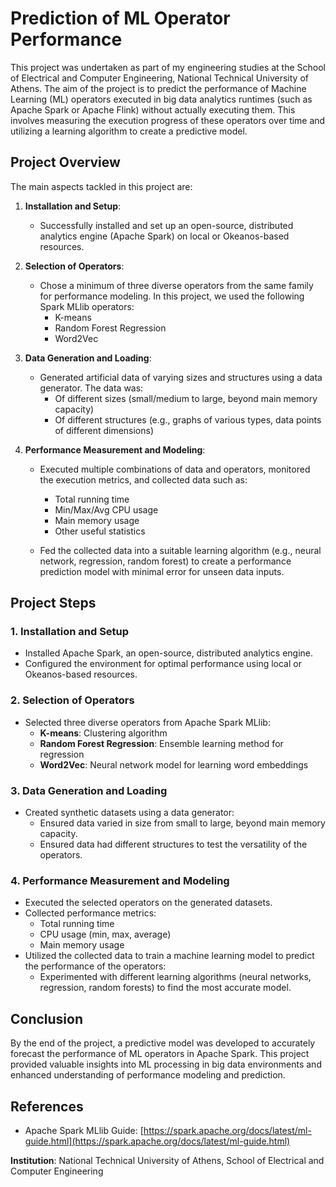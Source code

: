 # Prediction of ML Operator Performance

This project was undertaken as part of my engineering studies at the School of Electrical and Computer Engineering, National Technical University of Athens. The aim of the project is to predict the performance of Machine Learning (ML) operators executed in big data analytics runtimes (such as Apache Spark or Apache Flink) without actually executing them. This involves measuring the execution progress of these operators over time and utilizing a learning algorithm to create a predictive model.

## Project Overview

The main aspects tackled in this project are:

1. **Installation and Setup**: 
   - Successfully installed and set up an open-source, distributed analytics engine (Apache Spark) on local or Okeanos-based resources.

2. **Selection of Operators**: 
   - Chose a minimum of three diverse operators from the same family for performance modeling. In this project, we used the following Spark MLlib operators:
     - K-means
     - Random Forest Regression
     - Word2Vec

3. **Data Generation and Loading**:
   - Generated artificial data of varying sizes and structures using a data generator. The data was:
     - Of different sizes (small/medium to large, beyond main memory capacity)
     - Of different structures (e.g., graphs of various types, data points of different dimensions)

4. **Performance Measurement and Modeling**:
   - Executed multiple combinations of data and operators, monitored the execution metrics, and collected data such as:
     - Total running time
     - Min/Max/Avg CPU usage
     - Main memory usage
     - Other useful statistics

   - Fed the collected data into a suitable learning algorithm (e.g., neural network, regression, random forest) to create a performance prediction model with minimal error for unseen data inputs.

## Project Steps

### 1. Installation and Setup

- Installed Apache Spark, an open-source, distributed analytics engine.
- Configured the environment for optimal performance using local or Okeanos-based resources.

### 2. Selection of Operators

- Selected three diverse operators from Apache Spark MLlib:
  - **K-means**: Clustering algorithm
  - **Random Forest Regression**: Ensemble learning method for regression
  - **Word2Vec**: Neural network model for learning word embeddings

### 3. Data Generation and Loading

- Created synthetic datasets using a data generator:
  - Ensured data varied in size from small to large, beyond main memory capacity.
  - Ensured data had different structures to test the versatility of the operators.

### 4. Performance Measurement and Modeling

- Executed the selected operators on the generated datasets.
- Collected performance metrics:
  - Total running time
  - CPU usage (min, max, average)
  - Main memory usage
- Utilized the collected data to train a machine learning model to predict the performance of the operators:
  - Experimented with different learning algorithms (neural networks, regression, random forests) to find the most accurate model.

## Conclusion

By the end of the project, a predictive model was developed to accurately forecast the performance of ML operators in Apache Spark. This project provided valuable insights into ML processing in big data environments and enhanced understanding of performance modeling and prediction.

## References

- Apache Spark MLlib Guide: [https://spark.apache.org/docs/latest/ml-guide.html](https://spark.apache.org/docs/latest/ml-guide.html)


**Institution**: National Technical University of Athens, School of Electrical and Computer Engineering
